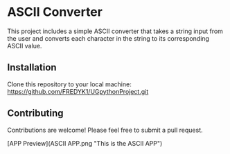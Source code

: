 # ASCII Converter

This project includes a simple ASCII converter that takes a string input from the user and converts each character in the string to its corresponding ASCII value.

## Installation

Clone this repository to your local machine:  https://github.com/FREDYK1/UGpythonProject.git

## Contributing

Contributions are welcome! Please feel free to submit a pull request.

[APP Preview](ASCII APP.png "This is the ASCII APP")

